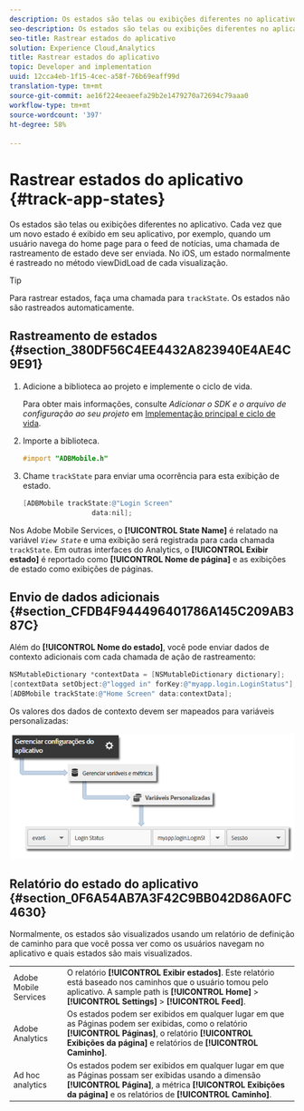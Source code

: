 ```yaml
---
description: Os estados são telas ou exibições diferentes no aplicativo. Cada vez que um novo estado é exibido em seu aplicativo, por exemplo, quando um usuário navega do home page para o feed de notícias, uma chamada de rastreamento de estado deve ser enviada. No iOS, um estado normalmente é rastreado no método viewDidLoad de cada visualização.
seo-description: Os estados são telas ou exibições diferentes no aplicativo. Cada vez que um novo estado é exibido em seu aplicativo, por exemplo, quando um usuário navega do home page para o feed de notícias, uma chamada de rastreamento de estado deve ser enviada. No iOS, um estado normalmente é rastreado no método viewDidLoad de cada visualização.
seo-title: Rastrear estados do aplicativo
solution: Experience Cloud,Analytics
title: Rastrear estados do aplicativo
topic: Developer and implementation
uuid: 12cca4eb-1f15-4cec-a58f-76b69eaff99d
translation-type: tm+mt
source-git-commit: ae16f224eeaeefa29b2e1479270a72694c79aaa0
workflow-type: tm+mt
source-wordcount: '397'
ht-degree: 58%

---
```



# Rastrear estados do aplicativo {#track-app-states}

Os estados são telas ou exibições diferentes no aplicativo. Cada vez que um novo estado é exibido em seu aplicativo, por exemplo, quando um usuário navega do home page para o feed de notícias, uma chamada de rastreamento de estado deve ser enviada. No iOS, um estado normalmente é rastreado no método viewDidLoad de cada visualização.

>[!TIP]
>
>Para rastrear estados, faça uma chamada para `trackState`. Os estados não são rastreados automaticamente.

## Rastreamento de estados {#section_380DF56C4EE4432A823940E4AE4C9E91}

1. Adicione a biblioteca ao projeto e implemente o ciclo de vida.

   Para obter mais informações, consulte *Adicionar o SDK e o arquivo de configuração ao seu projeto* em [Implementação principal e ciclo de vida](/help/ios/getting-started/dev-qs.md).
1. Importe a biblioteca.

   ```objective-c
   #import "ADBMobile.h"
   ```

1. Chame `trackState` para enviar uma ocorrência para esta exibição de estado.

   ```objective-c
   [ADBMobile trackState:@"Login Screen"  
                    data:nil];
   ```

Nos Adobe Mobile Services, o **[!UICONTROL State Name]** é relatado na variável *`View State`* e uma exibição será registrada para cada chamada `trackState`. Em outras interfaces do Analytics, o **[!UICONTROL Exibir estado]** é reportado como **[!UICONTROL Nome de página]** e as exibições de estado como exibições de páginas.

## Envio de dados adicionais {#section_CFDB4F944496401786A145C209AB387C}

Além do **[!UICONTROL Nome do estado]**, você pode enviar dados de contexto adicionais com cada chamada de ação de rastreamento:

```objective-c
NSMutableDictionary *contextData = [NSMutableDictionary dictionary]; 
[contextData setObject:@"logged in" forKey:@"myapp.login.LoginStatus"]; 
[ADBMobile trackState:@"Home Screen" data:contextData];
```

Os valores dos dados de contexto devem ser mapeados para variáveis personalizadas:

![](assets/map-variable-context-state.png)

## Relatório do estado do aplicativo {#section_0F6A54AB7A3F42C9BB042D86A0FC4630}

Normalmente, os estados são visualizados usando um relatório de definição de caminho para que você possa ver como os usuários navegam no aplicativo e quais estados são mais visualizados.

|  |  |
|--- |--- |
| Adobe Mobile Services | O relatório **[!UICONTROL Exibir estados]**. Este relatório está baseado nos caminhos que o usuário tomou pelo aplicativo. A sample path is  **[!UICONTROL Home]**  >  **[!UICONTROL Settings]**  > **[!UICONTROL Feed]**. |
| Adobe Analytics | Os estados podem ser exibidos em qualquer lugar em que as Páginas podem ser exibidas, como o relatório **[!UICONTROL Páginas]**, o relatório **[!UICONTROL Exibições da página]** e relatórios de **[!UICONTROL Caminho]**. |
| Ad hoc analytics | Os estados podem ser exibidos em qualquer lugar em que as Páginas possam ser exibidas usando a dimensão **[!UICONTROL Página]**, a métrica **[!UICONTROL Exibições da página]** e os relatórios de **[!UICONTROL Caminho]**. |
